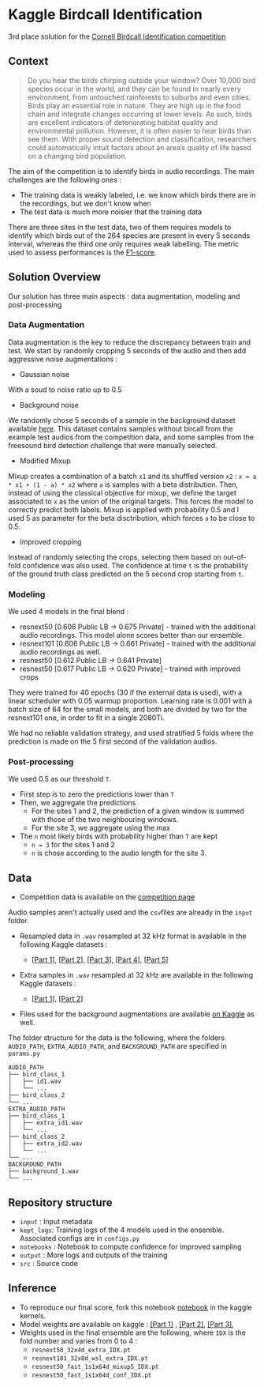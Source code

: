 # Kaggle Birdcall Identification

3rd place solution for the [Cornell Birdcall Identification competition](https://www.kaggle.com/c/birdsong-recognition)

## Context

> Do you hear the birds chirping outside your window? Over 10,000 bird species occur in the world, and they can be found in nearly every environment, from untouched rainforests to suburbs and even cities. Birds play an essential role in nature. They are high up in the food chain and integrate changes occurring at lower levels. As such, birds are excellent indicators of deteriorating habitat quality and environmental pollution. However, it is often easier to hear birds than see them. With proper sound detection and classification, researchers could automatically intuit factors about an area’s quality of life based on a changing bird population.

The aim of the competition is to identify birds in audio recordings. The main challenges are the following ones : 
- The training data is weakly labeled, i.e. we know which birds there are in the recordings, but we don't know when
- The test data is much more noisier that the training data

There are three sites in the test data, two of them requires models to identify which birds out of the 264 species are present in every 5 seconds interval, whereas the third one only requires weak labelling. The metric used to assess performances is the [F1-score](https://en.wikipedia.org/wiki/F1_score). 


## Solution Overview

Our solution has three main aspects : data augmentation, modeling and post-processing

### Data Augmentation

Data augmentation is the key to reduce the discrepancy between train and test. We start by randomly cropping 5 seconds of the audio and then add aggressive noise augmentations :
- Gaussian noise

With a soud to noise ratio up to 0.5

- Background noise

We randomly chose 5 seconds of a sample in the background dataset available [here](https://www.kaggle.com/theoviel/bird-backgrounds). This dataset contains samples without bircall from the example test audios from the competition data, and some samples from the freesound bird detection challenge that were manually selected.

- Modified Mixup

Mixup creates a combination of a batch `x1` and its shuffled version `x2` : `x = a * x1 + (1 - a) * x2` where `a` is samples with a beta distribution. 
Then, instead of using the classical objective for mixup, we define the target associated to `x` as the union of the original targets. 
This forces the model to correctly predict both labels.
Mixup is applied with probability 0.5 and I used 5 as parameter for the beta disctribution, which forces `a` to be close to 0.5.

- Improved cropping 

Instead of randomly selecting the crops, selecting them based on out-of-fold confidence was also used. The confidence at time `t` is the probability of the ground truth class predicted on the 5 second crop starting from `t`.

### Modeling

We used 4 models in the final blend :

- resnext50 [0.606 Public LB -> 0.675 Private] - trained with the additional audio recordings. This model alone scores better than our ensemble.
- resnext101 [0.606 Public LB -> 0.661 Private] - trained with the additional audio recordings as well.
- resnest50 [0.612 Public LB -> 0.641 Private] 
- resnest50 [0.617 Public LB -> 0.620 Private] - trained with improved crops 

They were trained for 40 epochs (30 if the external data is used), with a linear scheduler with 0.05 warmup proportion. Learning rate is 0.001 with a batch size of 64 for the small models, and both are divided by two for the resnext101 one, in order to fit in a single 2080Ti.

We had no reliable validation strategy, and used stratified 5 folds where the prediction is made on the 5 first second of the validation audios.

### Post-processing

We used 0.5 as our threshold `T`.

- First step is to zero the predictions lower than `T`
- Then, we aggregate the predictions
  - For the sites 1 and 2, the prediction of a given window is summed with those of the two neighbouring windows. 
  - For the site 3, we aggregate using the max
- The `n` most likely birds with probability higher than `T` are kept 
  - `n = 3` for the sites 1 and 2
  - `n` is chose according to the audio length for the site 3.


## Data

- Competition data is available on the [competition page](https://www.kaggle.com/c/birdsong-recognition/data)

Audio samples aren't actually used and the `csv`files are already in the `input` folder.

- Resampled data in `.wav` resampled at 32 kHz format is available in the following Kaggle datasets : 
  - [[Part 1](https://www.kaggle.com/ttahara/birdsong-resampled-train-audio-00)], 
 [[Part 2](https://www.kaggle.com/ttahara/birdsong-resampled-train-audio-01)], 
 [[Part 3](https://www.kaggle.com/ttahara/birdsong-resampled-train-audio-02)], 
 [[Part 4](https://www.kaggle.com/ttahara/birdsong-resampled-train-audio-03)], 
 [[Part 5](https://www.kaggle.com/ttahara/birdsong-resampled-train-audio-04)]

- Extra samples in `.wav` resampled at 32 kHz are available in the following Kaggle datasets :
  - [[Part 1](https://www.kaggle.com/ludovick/xenoexternalwav0)],
[[Part 2](https://www.kaggle.com/ludovick/xenoexternalwav1)]

- Files used for the background augmentations are available [on Kaggle](https://www.kaggle.com/theoviel/bird-backgrounds) as well.

The folder structure for the data is the following, where the folders `AUDIO_PATH`, `EXTRA_AUDIO_PATH`,  and `BACKGROUND_PATH` are specified in `params.py`

```
AUDIO_PATH
├── bird_class_1
│   ├── id1.wav
│   └── ...
├── bird_class_2
└── ...
EXTRA_AUDIO_PATH
├── bird_class_1
│   ├── extra_id1.wav
│   └── ...
├── bird_class_2
│   ├── extra_id2.wav
│   └── ...
└── ...
BACKGROUND_PATH
├── background_1.wav
└── ...
```

## Repository structure

- `input` : Input metadata
- `kept_logs`: Training logs of the 4 models used in the ensemble. Associated configs are in `configs.py`
- `notebooks` : Notebook to compute confidence for improved sampling
- `output` : More logs and outputs of the training
- `src` : Source code

## Inference

- To reproduce our final score, fork this notebook [notebook](https://www.kaggle.com/theoviel/inference-theo) in the kaggle kernels.
- Model weights are available on kaggle : [[Part 1]](https://www.kaggle.com/theoviel/birds-cp-1) , [[Part 2]](https://www.kaggle.com/theoviel/birds-cp-2), [[Part 3]](https://www.kaggle.com/theoviel/birds-checkpoints-3), 
- Weights used in the final ensemble are the following, where `IDX` is the fold number and varies from 0 to 4 :
  - `resnext50_32x4d_extra_IDX.pt`
  - `resnext101_32x8d_wsl_extra_IDX.pt`
  - `resnest50_fast_1s1x64d_mixup5_IDX.pt`
  - `resnest50_fast_1s1x64d_conf_IDX.pt`
